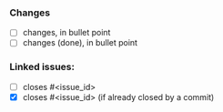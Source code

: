 ### Changes

- [ ] changes, in bullet point
- [ ] changes (done), in bullet point
 
### Linked issues:

- [ ] closes #<issue_id>
- [x] closes #<issue_id> (if already closed by a commit)
